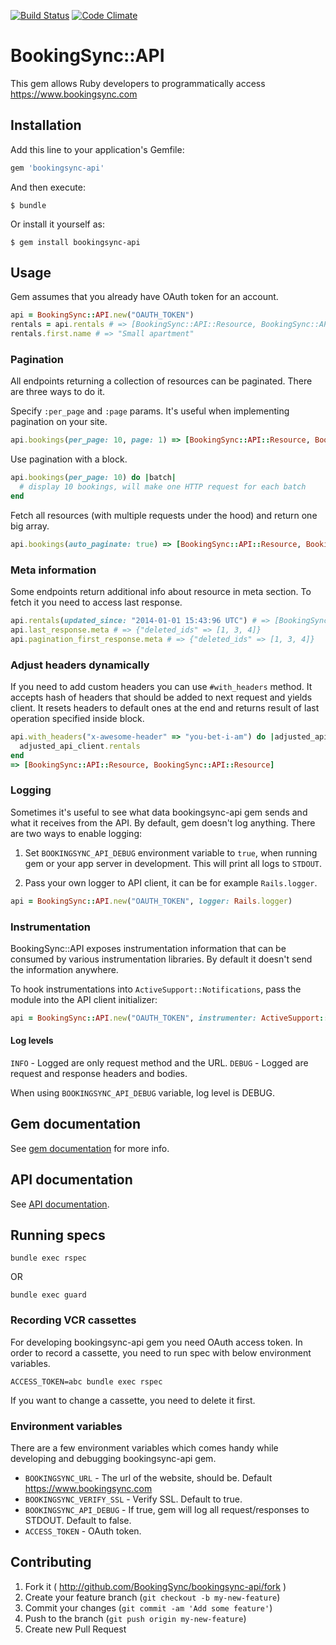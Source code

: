 [![Build Status](https://github.com/BookingSync/bookingsync-api/actions/workflows/ci.yml/badge.svg)](https://github.com/BookingSync/bookingsync-api/actions/workflows/ci.yml)
[![Code Climate](https://codeclimate.com/github/BookingSync/bookingsync-api.png)](https://codeclimate.com/github/BookingSync/bookingsync-api)

# BookingSync::API

This gem allows Ruby developers to programmatically access https://www.bookingsync.com

## Installation

Add this line to your application's Gemfile:

```ruby
gem 'bookingsync-api'
```

And then execute:

```
$ bundle
```

Or install it yourself as:

```
$ gem install bookingsync-api
```

## Usage

Gem assumes that you already have OAuth token for an account.

```ruby
api = BookingSync::API.new("OAUTH_TOKEN")
rentals = api.rentals # => [BookingSync::API::Resource, BookingSync::API::Resource]
rentals.first.name # => "Small apartment"
```

### Pagination

All endpoints returning a collection of resources can be paginated. There are three ways to do it.

Specify `:per_page` and `:page` params. It's useful when implementing pagination on your site.

```ruby
api.bookings(per_page: 10, page: 1) => [BookingSync::API::Resource, BookingSync::API::Resource, ...]
```

Use pagination with a block.

```ruby
api.bookings(per_page: 10) do |batch|
  # display 10 bookings, will make one HTTP request for each batch
end
```

Fetch all resources (with multiple requests under the hood) and return one big array.

```ruby
api.bookings(auto_paginate: true) => [BookingSync::API::Resource, BookingSync::API::Resource, ...]
```

### Meta information

Some endpoints return additional info about resource in meta section. To fetch it you need to
access last response.

```ruby
api.rentals(updated_since: "2014-01-01 15:43:96 UTC") # => [BookingSync::API::Resource,    BookingSync::API::Resource, ...]
api.last_response.meta # => {"deleted_ids" => [1, 3, 4]}
api.pagination_first_response.meta # => {"deleted_ids" => [1, 3, 4]}
```

### Adjust headers dynamically

If you need to add custom headers you can use `#with_headers` method. It accepts hash of headers
that should be added to next request and yields client. It resets headers to default ones at the end
and returns result of last operation specified inside block.

```ruby
api.with_headers("x-awesome-header" => "you-bet-i-am") do |adjusted_api_client|
  adjusted_api_client.rentals
end
=> [BookingSync::API::Resource, BookingSync::API::Resource]
```

### Logging

Sometimes it's useful to see what data bookingsync-api gem sends and what it
receives from the API. By default, gem doesn't log anything.
There are two ways to enable logging:

1. Set `BOOKINGSYNC_API_DEBUG` environment variable to `true`, when running
  gem or your app server in development. This will print all logs to `STDOUT`.

2. Pass your own logger to API client, it can be for example `Rails.logger`.

  ```ruby
  api = BookingSync::API.new("OAUTH_TOKEN", logger: Rails.logger)
  ```

### Instrumentation

BookingSync::API exposes instrumentation information that can be consumed
by various instrumentation libraries. By default it doesn't send the
information anywhere.

To hook instrumentations into `ActiveSupport::Notifications`, pass the
module into the API client initializer:

```ruby
api = BookingSync::API.new("OAUTH_TOKEN", instrumenter: ActiveSupport::Notifications)
```

#### Log levels

`INFO` - Logged are only request method and the URL.
`DEBUG` - Logged are request and response headers and bodies.

When using `BOOKINGSYNC_API_DEBUG` variable, log level is DEBUG.

## Gem documentation

See [gem documentation](http://rdoc.info/github/BookingSync/bookingsync-api/master/frames) for more info.

## API documentation

See [API documentation](http://developers.bookingsync.com).

## Running specs

```
bundle exec rspec
```

OR

```
bundle exec guard
```

### Recording VCR cassettes

For developing bookingsync-api gem you need OAuth access token. In order to record a cassette,
you need to run spec with below environment variables.

```
ACCESS_TOKEN=abc bundle exec rspec
```

If you want to change a cassette, you need to delete it first.

### Environment variables

There are a few environment variables which comes handy while developing and
debugging bookingsync-api gem.

* `BOOKINGSYNC_URL` - The url of the website, should be. Default https://www.bookingsync.com
* `BOOKINGSYNC_VERIFY_SSL` - Verify SSL. Default to true.
* `BOOKINGSYNC_API_DEBUG` - If true, gem will log all request/responses to STDOUT. Default to false.
* `ACCESS_TOKEN` - OAuth token.

## Contributing

1. Fork it ( http://github.com/BookingSync/bookingsync-api/fork )
2. Create your feature branch (`git checkout -b my-new-feature`)
3. Commit your changes (`git commit -am 'Add some feature'`)
4. Push to the branch (`git push origin my-new-feature`)
5. Create new Pull Request
